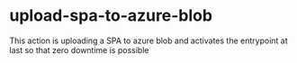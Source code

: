 # upload-spa-to-azure-blob
This action is uploading a SPA to azure blob and activates the entrypoint at last so that zero downtime is possible 
